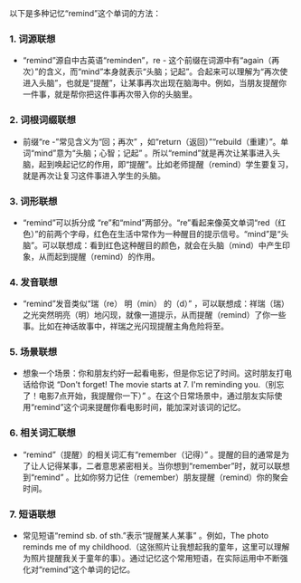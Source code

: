 以下是多种记忆“remind”这个单词的方法：

### 1. 词源联想
 - “remind”源自中古英语“reminden”，re - 这个前缀在词源中有“again（再次）”的含义，而“mind”本身就表示“头脑；记起”。合起来可以理解为“再次使进入头脑”，也就是“提醒”，让某事再次出现在脑海中。例如，当朋友提醒你一件事，就是帮你把这件事再次带入你的头脑里。

### 2. 词根词缀联想
 - 前缀“re -”常见含义为“回；再次” ，如“return（返回）”“rebuild（重建）”。单词“mind”意为“头脑；心智；记起” 。所以“remind”就是再次让某事进入头脑，起到唤起记忆的作用，即“提醒”。比如老师提醒（remind）学生要复习，就是再次让复习这件事进入学生的头脑。

### 3. 词形联想
 - “remind”可以拆分成 “re”和“mind”两部分。“re”看起来像英文单词“red（红色）”的前两个字母，红色在生活中常作为一种醒目的提示信号。“mind”是“头脑”。可以联想成：看到红色这种醒目的颜色，就会在头脑（mind）中产生印象，从而起到提醒（remind）的作用。

### 4. 发音联想
 - “remind”发音类似“瑞（re）  明（min） 的（d）” ，可以联想成：祥瑞（瑞）之光突然明亮（明）地闪现，就像一道提示，从而提醒（remind）了你一些事。比如在神话故事中，祥瑞之光闪现提醒主角危险将至。

### 5. 场景联想
 - 想象一个场景：你和朋友约好一起看电影，但是你忘记了时间。这时朋友打电话给你说 “Don't forget! The movie starts at 7. I'm reminding you.（别忘了！电影7点开始，我提醒你一下）” 。在这个日常场景中，通过朋友实际使用“remind”这个词来提醒你看电影时间，能加深对该词的记忆。

### 6. 相关词汇联想
 - “remind”（提醒）的相关词汇有“remember（记得）” 。提醒的目的通常是为了让人记得某事，二者意思紧密相关。当你想到“remember”时，就可以联想到“remind” 。比如你努力记住（remember）朋友提醒（remind）你的聚会时间。

### 7. 短语联想
 - 常见短语“remind sb. of sth.”表示“提醒某人某事” 。例如，The photo reminds me of my childhood.（这张照片让我想起我的童年，这里可以理解为照片提醒我关于童年的事）。通过记忆这个常用短语，在实际运用中不断强化对“remind”这个单词的记忆。 